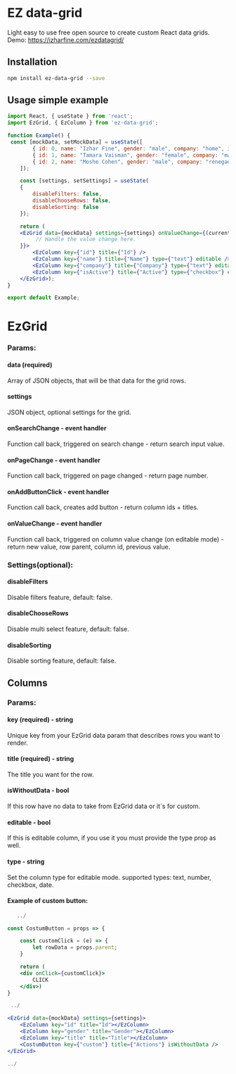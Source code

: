 # EZ data-grid


Light easy to use free open source to create custom React data grids. <br/>
Demo: https://izharfine.com/ezdatagrid/

## Installation

```bash
npm install ez-data-grid --save
```

## Usage simple example

```jsx
import React, { useState } from 'react';
import EzGrid, { EzColumn } from 'ez-data-grid';

function Example() {
 const [mockData, setMockData] = useState([
	    { id: 0, name: "Izhar Fine", gender: "male", company: "home", isActive: true },
	    { id: 1, name: "Tamara Vaisman", gender: "female", company: "mall", isActive: true },
	    { id: 2, name: "Moshe Cohen", gender: "male", company: "renegade", isActive: false }
	]);

	const [settings, setSettings] = useState(
	{
		disableFilters: false,
		disableChooseRows: false,
		disableSorting: false
	});

	return (
	<EzGrid data={mockData} settings={settings} onValueChange={(currentValue, parent, columnId, prevValue) => {
	     // Handle the value change here.
	}}>
	    <EzColumn key={"id"} title={"Id"} />
	    <EzColumn key={"name"} title={"Name"} type={"text"} editable />
	    <EzColumn key={"company"} title={"Company"} type={"text"} editable />
	    <EzColumn key={"isActive"} title={"Active"} type={"checkbox"} editable />
	</EzGrid>);
}

export default Example;
```

# EzGrid 
### Params:

#### data (required)
Array of JSON objects, that will be that data for the grid rows.

#### settings 
JSON object, optional settings for the grid.

#### onSearchChange - event handler
Function call back, triggered on search change - return search input value.

#### onPageChange - event handler
Function call back, triggered on page changed - return page number.

#### onAddButtonClick - event handler
Function call back, creates add button - return column ids + titles.

#### onValueChange - event handler
Function call back, triggered on column value change (on editable mode) - return new value, row parent, column id, previous value.

### Settings(optional):

#### disableFilters
Disable filters feature, default: false.

#### disableChooseRows
Disable multi select feature, default: false.

#### disableSorting
Disable sorting feature, default: false.

## Columns
### Params:

#### key (required) - string
Unique key from your EzGrid data param that describes rows you want to render.

#### title (required) - string
The title you want for the row.

#### isWithoutData - bool
If this row have no data to take from EzGrid data or it`s for custom.

#### editable - bool
If this is editable column, if you use it you must provide the type prop as well.

#### type - string
Set the column type for editable mode. supported types: text, number, checkbox, date.

#### Example of custom button:


```jsx
   ../

const CostumButton = props => {

    const customClick = (e) => {
        let rowData = props.parent;
    }

    return (
    <div onClick={customClick}>
        CLICK
    </div>)
}

 ../

<EzGrid data={mockData} settings={settings}>
    <EzColumn key="id" title="Id"></EzColumn>
    <EzColumn key="gender" title="Gender"></EzColumn>
    <EzColumn key="title" title="Title"></EzColumn>
    <CostumButton key={"custom"} title={"Actions"} isWithoutData />
</EzGrid>

../
```
